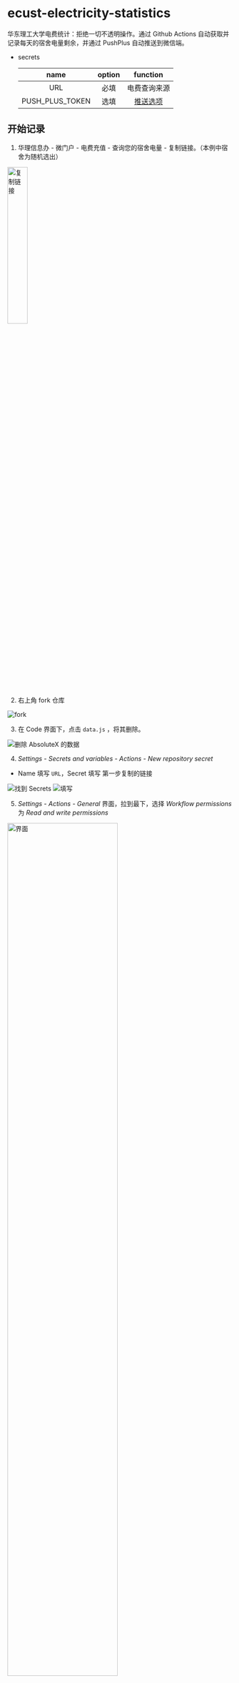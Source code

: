 # ecust-electricity-statistics

华东理工大学电费统计：拒绝一切不透明操作。通过 Github Actions 自动获取并记录每天的宿舍电量剩余，并通过 PushPlus 自动推送到微信端。

- secrets
  <!-- prettier-ignore -->
    |name|option|function|
    | :-: | :-: | :-: |
    |URL|必填|电费查询来源|
    |PUSH_PLUS_TOKEN|选填|[推送选项](#启用推送)|

## 开始记录

1. 华理信息办 - 微门户 - 电费充值 - 查询您的宿舍电量 - 复制链接。（本例中宿舍为随机选出）

<img alt="复制链接" src="https://user-images.githubusercontent.com/88281489/205481212-aaca1699-79ef-4c17-b3e3-a7e477ad55db.png"  width="30%" height="30%"/>

2. 右上角 fork 仓库

![fork](https://user-images.githubusercontent.com/88281489/205480982-a221a67c-c789-4298-9a45-34a35c820b71.png)

3. 在 Code 界面下，点击 `data.js` ，将其删除。

![删除 AbsoluteX 的数据](https://github.com/lxl66566/ecust-electricity-statistics/assets/88281489/bb12d4b9-4680-4499-9994-b0bd84d7fe1f)

4. _Settings - Secrets and variables - Actions - New repository secret_

- Name 填写 `URL`，Secret 填写 第一步复制的链接

![找到 Secrets](https://user-images.githubusercontent.com/88281489/205481390-292a3fc3-fa69-4c2f-886c-b0bc573f5470.png)
![填写](https://user-images.githubusercontent.com/88281489/205481486-3b5cafc9-f00d-4ca3-a0d8-eaedfffff7df.png)

5. _Settings - Actions - General_ 界面，拉到最下，选择 _Workflow permissions_ 为 _Read and write permissions_

<img alt="界面" src="https://user-images.githubusercontent.com/88281489/229278107-8a623cea-0ff9-435c-b729-e248c17ae827.png"  width="70%" height="70%"/>

![选择权限](https://user-images.githubusercontent.com/88281489/229278162-e65383df-17a4-4b66-8981-5fc23d2413a7.png)

6. _Actions - enable them_，然后在 AutoRecord 下点击 Enable workflow

![image](https://user-images.githubusercontent.com/88281489/229278566-17ec1798-5e26-4c42-8f82-91386955d4fc.png)
![image](https://user-images.githubusercontent.com/88281489/205481894-022e114f-5023-45d5-881d-d5fbc9d4a6ba.png)

## 查看数据

### Github Pages（推荐）

使用 Github Pages 构建。请确保您已获取到电量数据。

Settings - Pages - Deploy from a branch - 选中 main - Save

等待网站构建完毕后（约 1 min），刷新页面，点击 Visit site 即可查看数据。

![image](https://user-images.githubusercontent.com/88281489/205528351-399f221b-96e8-4ca5-86d0-32eb6cdb9286.png)

### 图表

1. 使用 `git clone` 或下载 zip
2. 解压，双击打开 `index.html` 文件

### 生数据

直接点击 `data.js` 查看

## PushPlus 推送（可选）

### 启用推送

1. Settings - Secrets and variables - Actions - New repository secret
2. Name 填写 `PUSH_PLUS_TOKEN`，Secret 填写你的 PushPlus 的 TOKEN 信息

### 其他配置

> 前置条件：启用推送

编辑 `config.ini` 文件，详情见文件注释。

![20231017-1744](https://github.com/lxl66566/ecust-electricity-statistics/assets/88281489/ef1b0a26-4f77-4c5c-8281-cac1f3d2d3cd)

|       参数        | 默认值 |
| :---------------: | :----: |
|   days_to_show    |   10   |
|      detail       |  true  |
|      warning      |   10   |
| push_warning_only |  true  |

请注意由于 `push_warning_only`，默认情况下不会推送每日数据。

## 注意事项

- fork 此仓库后请不要再次 sync fork，否则可能会造成数据丢失。若确实需要更新到最新版本，请自行备份 `data.js` 并使用 git 恢复数据。
- `data.js` 会被作为 _json_ 处理。若自行修改，请遵守 _json_ 格式规范，注意不要有多余的逗号。
- 对文件进行修改和删除后，**别忘了 commit changes**...

## 贡献指南

- [![Code style: black](https://img.shields.io/badge/code%20style-black-000000.svg)](https://github.com/psf/black)
- pr 保留 `data.js` 中的数据
